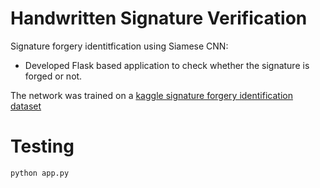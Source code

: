 # Handwritten Signature Verification

Signature forgery identitfication using Siamese CNN:
- Developed Flask based application to check whether the signature is forged or not.

The network was trained on a <a href="https://www.kaggle.com/robinreni/signature-verification-dataset">kaggle signature forgery identification dataset</a>

# Testing

```python app.py```
